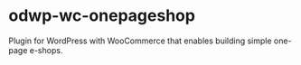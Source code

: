 # odwp-wc-onepageshop
Plugin for WordPress with WooCommerce that enables building simple one-page e-shops.
